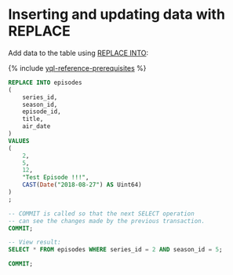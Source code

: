 # Inserting and updating data with REPLACE

Add data to the table using [REPLACE INTO](../reference/syntax/replace_into.md):

{% include [yql-reference-prerequisites](_includes/yql_tutorial_prerequisites.md) %}

```sql
REPLACE INTO episodes
(
    series_id,
    season_id,
    episode_id,
    title,
    air_date
)
VALUES
(
    2,
    5,
    12,
    "Test Episode !!!",
    CAST(Date("2018-08-27") AS Uint64)
)
;

-- COMMIT is called so that the next SELECT operation
-- can see the changes made by the previous transaction.
COMMIT;

-- View result:
SELECT * FROM episodes WHERE series_id = 2 AND season_id = 5;

COMMIT;
```


